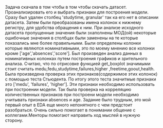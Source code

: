 Задача скачала в том чтобы в том чтобы скачать датасет.
Проанализировать его и выбрать признаки для построения модели.
Сразу был удален столбец 'studytime, granular' так ка его нет в описании датасета.
Затем были преобразованы имена колонок к нижнему регистру, для удобства обращения к ним.
При анализе исходного датасета пропущенные значения были зхаполнены 
МОД(ой) некоторые ошибочные значения в столбцах были заменены на те которые показались 
мне более правильными.
Были определены колонки которые являются номинативными, это по моему мнению все колонки кроме 
['age','absences','score'].
Был произведен анализ данных в номинативных колонках путем построения графиков и зрительного анализа.
Считаю, что по отрисовке функцией get_boxplot значимыми стоит считать 
medu,fedu,studytime,failures,higher ,freetime,goout,health.
Была произведена проверка этих признаков(содержимое этих колонок) с помощью теста Стьюдента.
По итогу этого теста значитмые признаки это ['medu', 'failures', 'higher'].
Эти признаки необходимо использовать при построении модели.
Так была проверка на корреляцию количественных признаков при построени модели 
необходимо учитывать признаки absences и age.
Задание было трудным, это мой первый опыт в EDA еще много непонятного с чем предстоит разобраться.
Очень сильно помогает в понимании общение с коллегами.Менторы помогают направить ход мыслей в нужную сторону. 

   
